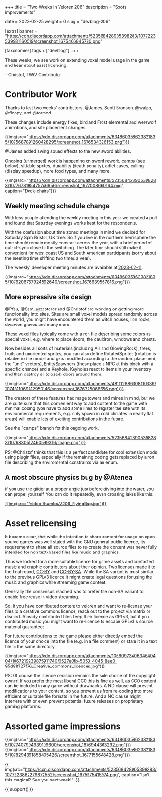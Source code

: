 +++
title = "Two Weeks in Veloren 206"
description = "Spots improvements"

date = 2023-02-25
weight = 0
slug = "devblog-206"

[extra]
banner = "https://cdn.discordapp.com/attachments/523568428905398283/1077223539981160519/screenshot_1675466845780.png"

[taxonomies]
tags = ["devblog"]
+++

These weeks, we see work on extending voxel model usage in the game and hear about asset licencing.

\- Christof, TWiV Contributor

# Contributor Work

Thanks to last two weeks' contributors, @James, Scott Bronson, @walpo, @floppy, and @tormod.

These changes include energy fixes, bird and Frost elemental and werewolf animations, and site placement changes.

{{img(src="https://cdn.discordapp.com/attachments/634860358623821835/1075687891260428295/screenshot_1676534326153.png")}}

@James added swing sound effects to the new sword abilities.

Ongoing (unmerged) work is happening on sword rework, camps (see below), sittable sprites, 
durability (death penalty), adlet caves, culling (display speedup), more food types, and many more.

{{img(src="https://cdn.discordapp.com/attachments/523568428905398283/1077678195475746956/screenshot_1677008660164.png", caption="Deck-chairs")}}

## Weekly meeting schedule change

With less people attending the weekly meeting in this year we created a poll and found
that Saturday evenings works best for the respondents. 

With the confusion about time zoned meetings in mind we decided for Saturday 8pm Bristol, UK time.
So if you live in the northern hemisphere the time should remain mostly constant across the year,
with a brief period of out-of-sync close to the switching.
The later time should still make it convenient for west coast US 
and South American participants (sorry about the meeting time shifting two times a year).

The 'weekly' developer meeting minutes are available at [2023-02-11](https://hackmd.io/@veloren/Sy8cZUBao).

{{img(src="https://cdn.discordapp.com/attachments/634860358623821835/1076206767924592640/screenshot_1676639567816.png")}}

## More expressive site design

@Pfau, @Sam, @zesterer and @Christof are working on getting more functionality into sites. 
Sites are small voxel models spread randomly across the world, you might have encountered them as witch houses, lion rocks, dwarven graves and many more.

These voxel files typically come with a ron file describing some colors as special voxel, e.g. where to place 
doors, the cauldron, windows and chests.

Now besides all sorts of materials (including Air and GlowingRock), trees, fruits and unoriented sprites, you can also define RotatedSprites 
(rotation is relative to the model and gets modified according to the random placement, the "unit" vectors), 
EntitySpawners (these place a NPC at this block with a specific chance) and a Keyhole.
Keyholes react to items in your inventory and then destroy all (closed) doors around them.

{{img(src="https://cdn.discordapp.com/attachments/481112886308110339/1074811069412950146/screenshot_1676325066656.png")}}

The creators of these features had mage towers and mines in mind, but we are quite sure that this
convenient way to add content to the game with minimal coding (you have to add some lines
to register the site with its environmental requirements, e.g. only spawn in cold climates in nearly flat areas)
will enable lots of exciting contributions in the future.

See the "camps" branch for this ongoing work.

{{img(src="https://cdn.discordapp.com/attachments/523568428905398283/1076830512460599316/image.png")}}

PS: @Christof thinks that this is a perfect candidate for cool extension mods using plugin files, 
especially if the remaining coding gets replaced by a ron file describing the enviromental constraints via an enum.

## A most obscure physics bug by @Atenea

If you use the glider at a proper angle just before diving into the water, you can propel yourself. You can do it repeatedly, even crossing lakes like this.

[{{img(src="/video-thumbs/V206_FlyingBug.jpg")}}](https://imgur.com/a/I6bZN1X)

# Asset relicensing

It became clear, that while the intention to share content for usage on open source games was well stated with the GNU general public licence,
its requirement to share all source files to re-create the content was never fully intended for non text-based files like music and graphics.

Thus we looked for a more suitable licence for game assets and contacted music and graphic contributors about their opinion.
Two licenses made it to the final round, [CC-BY](https://creativecommons.org/licenses/by/4.0/) and [CC-BY-SA](https://creativecommons.org/licenses/by-sa/4.0/). While the SA variant is most
similar to the previous GPLv3 licence it might create legal questions for using the music and graphics
while streaming game content.

Generally the consensus reached was to prefer the non-SA variant to enable free reuse in video streaming.

So, if you have contributed content to veloren and want to re-license your 
files to a creative commons licence, reach out to the project via matrix or discord.
Already contributed files keep their licence as GPLv3, but if you contributed music 
you might want to re-licence to escape GPLv3's source material guarantees.

For future contributions to the game please either directly embed the licence of your choice
into the file (e.g. in a file comment) or state it in a text file in the same directory.

{{img(src="https://cdn.discordapp.com/attachments/1066097340634640404/1067219239875911740/0527e0fb-5053-4045-8ee0-95d91f127f76_Creative_commons_licences.jpg")}}

PS: Of course the licence decision remains the sole choice of the copyright owner! 
If you prefer the most liberal CC0 this is fine as well, as CC0 content can be included in any game without drawbacks.
A ND clause will prevent modifications to your content, so you prevent us from re-coding into more efficient or suitable file formats in the future. 
And a NC clause might interfere with or even prevent potential future releases on proprietary gaming platforms.


# Assorted game impressions

{{img(src="https://cdn.discordapp.com/attachments/634860358623821835/1077407994939199600/screenshot_1676944363292.png")}}
{{img(src="https://cdn.discordapp.com/attachments/634860358623821835/1078294391858405426/screenshot_1677155648428.png")}}

{{
    img(src="https://cdn.discordapp.com/attachments/523568428905398283/1077223862279872552/screenshot_1675975415974.png",
    caption="Isn't this magical? See you next week!")
}}

{{ support() }}
